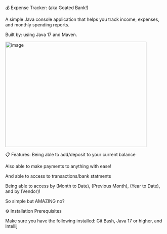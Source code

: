💰 Expense Tracker: (aka Goated Bank!)

A simple Java console application that helps you track income, expenses, and monthly spending reports.

Built by: using Java 17 and Maven.

<img width="446" height="332" alt="image" src="https://github.com/user-attachments/assets/545154ad-2189-4c22-8365-8667b211900b" />

📋 Features:
Being able to add/deposit to your current balance

Also able to make payments to anything with ease!

And able to access to transactions/bank statments

Being able to access by (Month to Date), (Previous Month), (Year to Date), and by (Vendor)!

So simple but AMAZING no?

⚙️ Installation
Prerequisites

Make sure you have the following installed:
Git Bash, Java 17 or higher, and Intellij
